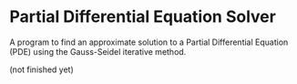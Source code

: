# Partial Differential Equation Solver
A program to find an approximate solution to a Partial Differential Equation (PDE) using the Gauss-Seidel iterative method. 

(not finished yet)
